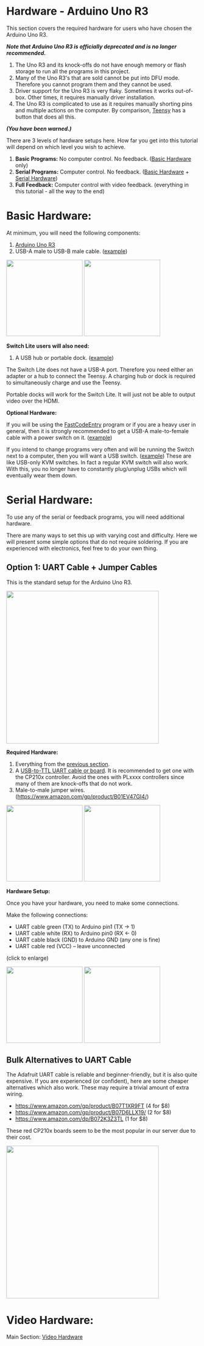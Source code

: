 # Hardware - Arduino Uno R3

This section covers the required hardware for users who have chosen the Arduino Uno R3.

***Note that Arduino Uno R3 is officially deprecated and is no longer recommended.***
1. The Uno R3 and its knock-offs do not have enough memory or flash storage to run all the programs in this project.
2. Many of the Uno R3's that are sold cannot be put into DFU mode. Therefore you cannot program them and they cannot be used.
3. Driver support for the Uno R3 is very flaky. Sometimes it works out-of-box. Other times, it requires manually driver installation.
4. The Uno R3 is complicated to use as it requires manually shorting pins and multiple actions on the computer. By comparison, [Teensy](
Hardware-Teensy2.md ) has a button that does all this.

***(You have been warned.)***

There are 3 levels of hardware setups here. How far you get into this tutorial will depend on which level you wish to achieve.

1. **Basic Programs:** No computer control. No feedback. ([Basic Hardware](#basic-hardware) only)
2. **Serial Programs:** Computer control. No feedback. ([Basic Hardware](#basic-hardware) + [Serial Hardware](#serial-hardware))
3. **Full Feedback:** Computer control with video feedback. (everything in this tutorial - all the way to the end)

# Basic Hardware:

At minimum, you will need the following components:

1. [Arduino Uno R3](https://store.arduino.cc/usa/arduino-uno-rev3)
2. USB-A male to USB-B male cable. ([example](https://www.amazon.com/Monoprice-1-5-Feet-24AWG-Plated-105436/dp/B009GUVZOK))

<img src="images/uno-r3.jpg" height="200"> <img src="images/usba-usbb.jpg" height="200">

**Switch Lite users will also need:**

1. A USB hub or portable dock. ([example](https://www.amazon.com/gp/product/B07JK9DFKH))

The Switch Lite does not have a USB-A port. Therefore you need either an adapter or a hub to connect the Teensy. A charging hub or dock is required to simultaneously charge and use the Teensy.

Portable docks will work for the Switch Lite. It will just not be able to output video over the HDMI.

**Optional Hardware:**

If you will be using the [FastCodeEntry](../Programs/FastCodeEntry.md) program or if you are a heavy user in general, then it is strongly recommended to get a USB-A male-to-female cable with a power switch on it. ([example](https://www.amazon.com/gp/product/B07T9BRNHW))

If you intend to change programs very often and will be running the Switch next to a computer, then you will want a USB switch. ([example](https://www.amazon.com/gp/product/B006Z0Q2SI)) These are like USB-only KVM switches. In fact a regular KVM switch will also work. With this, you no longer have to constantly plug/unplug USBs which will eventually wear them down.

# Serial Hardware:

To use any of the serial or feedback programs, you will need additional hardware.

There are many ways to set this up with varying cost and difficulty. Here we will present some simple options that do not require soldering. If you are experienced with electronics, feel free to do your own thing.

## Option 1: UART Cable + Jumper Cables

This is the standard setup for the Arduino Uno R3.

<img src="images/uart-uno.jpg" height="400">

**Required Hardware:**
1. Everything from the [previous section](#basic-hardware).
2. A [USB-to-TTL UART cable or board](https://www.adafruit.com/product/954). It is recommended to get one with the CP210x controller. Avoid the ones with PLxxxx controllers since many of them are knock-offs that do not work.
3. Male-to-male jumper wires. (https://www.amazon.com/gp/product/B01EV47GI4/)

<img src="images/uart-adafruit.jpg" height="200"> <img src="images/jumper-cables.jpg" height="200">

**Hardware Setup:**

Once you have your hardware, you need to make some connections.

Make the following connections:
- UART cable green (TX) to Arduino pin1 (TX -> 1)
- UART cable white (RX) to Arduino pin0 (RX <- 0)
- UART cable black (GND) to Arduino GND (any one is fine)
- UART cable red (VCC) – leave unconnected

(click to enlarge)

<img src="images/uart-uno-0.jpg" height="200"> <img src="images/uart-uno-1.jpg" height="200">

## Bulk Alternatives to UART Cable

The Adafruit UART cable is reliable and beginner-friendly, but it is also quite expensive. If you are experienced (or confident), here are some cheaper alternatives which also work. These may require a trivial amount of extra wiring.
- https://www.amazon.com/gp/product/B07T1XR9FT (4 for $8)
- https://www.amazon.com/gp/product/B07D6LLX19/ (2 for $8)
- https://www.amazon.com/dp/B072K3Z3TL (1 for $8)

These red CP210x boards seem to be the most popular in our server due to their cost.

<img src="images/uart-red-cp210x.jpg" height="400">


# Video Hardware:

Main Section: [Video Hardware](Hardware-Video.md)


